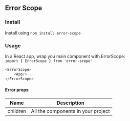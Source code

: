 ## Error Scope


### Install

Install using `npm install error-scope`

### Usage 

In a React app, wrap you main component with ErrorScope:  
`import { ErrorScope } from 'error-scope'`  

```javascript
<ErrorScope>
    <App/>
</ErrorScope>
```


#### Error props

| Name        | Description | 
| ----------- | ----------- |
| children       | All the components in your project     |
